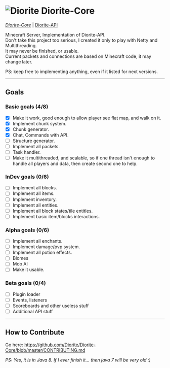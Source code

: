# ![Diorite](http://hydra-media.cursecdn.com/minecraft.gamepedia.com/0/08/Diorite.png?version=b51c48a2486c6efd87f3ba9b13c8738a) Diorite-Core

[*Diorite-Core*](https://github.com/Diorite/Diorite-Core) | [Diorite-API](https://github.com/Diorite/Diorite-API)

Minecraft Server, Implementation of Diorite-API.<br/>
Don't take this project too serious, I created it only to play with Netty and Multithreading.<br/>
It may never be finished, or usable.<br/>
Current packets and connections are based on Minecraft code, it may change later.<br/>

PS: keep free to implementing anything, even if it listed for next versions.

***

## Goals

### Basic goals (4/8)
- [x] Make it work, good enough to allow player see flat map, and walk on it.
- [x] Implement chunk system.
- [x] Chunk generator.
- [x] Chat, Commands with API.
- [ ] Structure generator.
- [ ] Implement all packets.
- [ ] Task handler.
- [ ] Make it multithreaded, and scalable, so if one thread isn't enough to handle all players and data, then create second one to help.

### InDev goals (0/6)
- [ ] Implement all blocks.
- [ ] Implement all items.
- [ ] Implement inventory.
- [ ] Implement all entities.
- [ ] Implement all block states/tile entitles.
- [ ] Implement basic item/blocks interactions.

### Alpha goals (0/6)
- [ ] Implement all enchants.
- [ ] Implement damage/pvp system.
- [ ] Implement all potion effects.
- [ ] Biomes
- [ ] Mob AI
- [ ] Make it usable. 

### Beta goals (0/4)
- [ ] Plugin loader
- [ ] Events, listeners
- [ ] Scoreboards and other useless stuff
- [ ] Additional API stuff

***

## How to Contribute
Go here: https://github.com/Diorite/Diorite-Core/blob/master/CONTRIBUTING.md

*PS: Yes, it is in Java 8. If I ever finish it... then java 7 will be very old :)*
